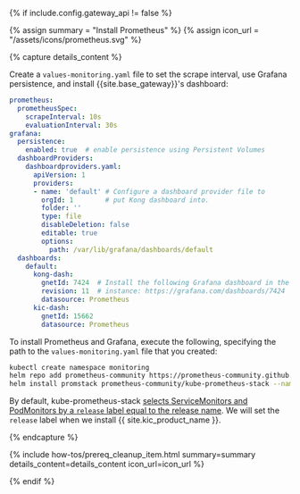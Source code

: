 {% if include.config.gateway_api != false %}

{% assign summary = "Install Prometheus" %}
{% assign icon_url = "/assets/icons/prometheus.svg" %}

{% capture details_content %}

Create a `values-monitoring.yaml` file to set the scrape interval, use Grafana persistence, and install {{site.base_gateway}}'s dashboard:
```yaml
prometheus:
  prometheusSpec:
    scrapeInterval: 10s
    evaluationInterval: 30s
grafana:
  persistence:
    enabled: true  # enable persistence using Persistent Volumes
  dashboardProviders:
    dashboardproviders.yaml:
      apiVersion: 1
      providers:
      - name: 'default' # Configure a dashboard provider file to
        orgId: 1        # put Kong dashboard into.
        folder: ''
        type: file
        disableDeletion: false
        editable: true
        options:
          path: /var/lib/grafana/dashboards/default
  dashboards:
    default:
      kong-dash:
        gnetId: 7424  # Install the following Grafana dashboard in the
        revision: 11  # instance: https://grafana.com/dashboards/7424
        datasource: Prometheus
      kic-dash:
        gnetId: 15662
        datasource: Prometheus
```

To install Prometheus and Grafana, execute the following, specifying the path to the `values-monitoring.yaml` file that you created:

```bash
kubectl create namespace monitoring
helm repo add prometheus-community https://prometheus-community.github.io/helm-charts
helm install promstack prometheus-community/kube-prometheus-stack --namespace monitoring --version 52.1.0 -f values-monitoring.yaml
```

By default, kube-prometheus-stack [selects ServiceMonitors and PodMonitors by a `release` label equal to the release name](https://github.com/prometheus-community/helm-charts/blob/kube-prometheus-stack-19.0.1/charts/kube-prometheus-stack/values.yaml#L2128-L2169). We will set the `release` label when we install {{ site.kic_product_name }}.

{% endcapture %}

{% include how-tos/prereq_cleanup_item.html summary=summary details_content=details_content icon_url=icon_url %}

{% endif %}


